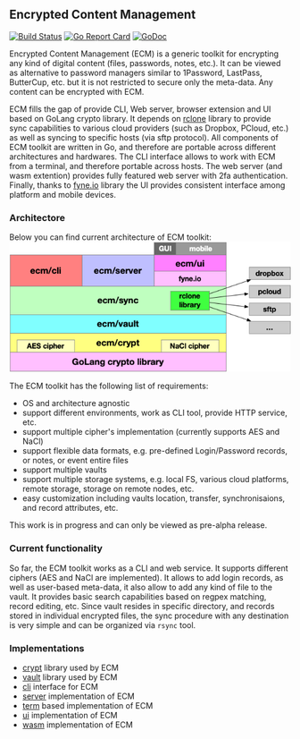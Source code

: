 ## Encrypted Content Management

[![Build Status](https://github.com/vkuznet/ecm/actions/workflows/go.yml/badge.svg)](https://github.com/vkuznet/ecm/actions/workflows/go.yml)
[![Go Report Card](https://goreportcard.com/badge/github.com/vkuznet/ecm)](https://goreportcard.com/report/github.com/vkuznet/ecm)
[![GoDoc](https://godoc.org/github.com/vkuznet/ecm?status.svg)](https://godoc.org/github.com/vkuznet/ecm)

Encrypted Content Management (ECM) is a generic toolkit for encrypting any kind
of digital content (files, passwords, notes, etc.). It can be viewed as
alternative to password managers similar to 1Password, LastPass, ButterCup,
etc. but it is not restricted to secure only the meta-data. Any content can be
encrypted with ECM.

ECM fills the gap of provide CLI, Web server, browser extension and UI
based on GoLang crypto library. It depends on [rclone](https://rclone.org/)
library to provide sync capabilities to various cloud providers (such as
Dropbox, PCloud, etc.) as well as syncing to specific hosts (via sftp
protocol). All components of ECM toolkit are written in Go, and therefore
are portable across different architectures and hardwares. The CLI interface
allows to work with ECM from a terminal, and therefore portable across
hosts. The web server (and wasm extention) provides fully featured
web server with 2fa authentication. Finally, thanks to [fyne.io](https://fyne.io/)
library the UI provides consistent interface among platform and mobile devices.

### Architectore
Below you can find current architecture of ECM toolkit:
![ECM architecture](doc/images/ecm-architecture.png)

The ECM toolkit has the following list of requirements:
- OS and architecture agnostic
- support different environments, work as CLI tool, provide HTTP service, etc.
- support multiple cipher's implementation (currently supports AES and NaCl)
- support flexible data formats, e.g. pre-defined Login/Password records,
  or notes, or event entire files
- support multiple vaults
- support multiple storage systems, e.g. local FS, various cloud platforms,
remote storage, storage on remote nodes, etc.
- easy customization including vaults location, transfer, synchronisaions,
and record attributes, etc.

This work is in progress and can only be viewed as pre-alpha release.

### Current functionality
So far, the ECM toolkit works as a CLI and web service. It supports different ciphers (AES and
NaCl are implemented). It allows to add login records, as well as user-based
meta-data, it also allow to add any kind of file to the vault.
It provides basic search capabilities based on regpex matching, record editing, etc.
Since vault resides in specific directory, and records stored in
individual encrypted files, the sync procedure with any destination is very
simple and can be organized via `rsync` tool.

### Implementations
- [crypt](crypt/README.md) library used by ECM
- [vault](vault/README.md) library used by ECM
- [cli](cli/README.md) interface for ECM
- [server](server/README.md) implementation of ECM
- [term](term/README.md) based implementation of ECM
- [ui](ui/README.md) implementation of ECM
- [wasm](wasm/README.md) implementation of ECM

